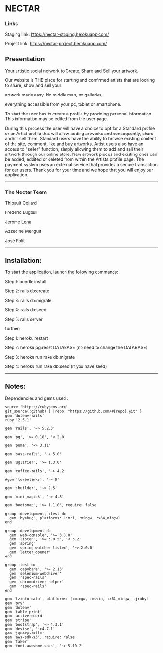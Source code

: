 # NECTAR


### Links


Staging link: https://nectar-staging.herokuapp.com/


Project link: https://nectar-project.herokuapp.com/

## Presentation


Your artistic social network to Create, Share and Sell your artwork.


Our website is THE place for starting and confirmed artists that are looking to share, show and sell your 

artwork made easy. No middle man, no galleries, 

everything accessible from your pc, tablet or smartphone.    

To start the user has to create a profile by providing personal information. This information may be edited from the user page. 

During this process the user will have a choice to opt for a Standard profile or an Artist profile that will allow adding artworks and consequently, share and/or sell them. 
Standard users have the ability to browse existing content of the site, comment, like and buy artworks. Artist users also have an access to "seller" function, 
simply allowing them to add and sell their artwork through our online store. 
New artwork pieces and existing ones can be added, eddited or deleted from within the Artists profile page. 
The payment system uses an external service that provides a secure transaction for our users.
Thank you for your time and we hope that you will enjoy our application.

----------
### The Nectar Team

Thibault Collard

Frédéric Lugbull

Jerome Lena

Azzedine Menguit

José Polit



----------
## Installation:

To start the application, launch the following commands:


Step 1: bundle install

Step 2: rails db:create

Step 3: rails db:migrate

Step 4: rails db:seed

Step 5: rails server



further:

Step 1: heroku restart

Step 2: heroku pg:reset DATABASE (no need to change the DATABASE)

Step 3: heroku run rake db:migrate

Step 4: heroku run rake db:seed (if you have seed)


----------
## Notes:

Dependencies and gems used :

```
source 'https://rubygems.org'
git_source(:github) { |repo| "https://github.com/#{repo}.git" }
gem 'dotenv-rails'
ruby '2.5.1'

gem 'rails', '~> 5.2.3'

gem 'pg', '>= 0.18', '< 2.0'

gem 'puma', '~> 3.11'

gem 'sass-rails', '~> 5.0'

gem 'uglifier', '>= 1.3.0'

gem 'coffee-rails', '~> 4.2'

#gem 'turbolinks', '~> 5'

gem 'jbuilder', '~> 2.5'

gem 'mini_magick', '~> 4.8'

gem 'bootsnap', '>= 1.1.0', require: false

group :development, :test do
  gem 'byebug', platforms: [:mri, :mingw, :x64_mingw]
end

group :development do
  gem 'web-console', '>= 3.3.0'
  gem 'listen', '>= 3.0.5', '< 3.2'
  gem 'spring'
  gem 'spring-watcher-listen', '~> 2.0.0'
  gem 'letter_opener'
end

group :test do
  gem 'capybara', '>= 2.15'
  gem 'selenium-webdriver'
  gem 'rspec-rails'
  gem 'chromedriver-helper'
  gem 'rspec-rails'
end

gem 'tzinfo-data', platforms: [:mingw, :mswin, :x64_mingw, :jruby]
gem 'pry' 
gem 'dotenv'
gem 'table_print'
gem 'activerecord' 
gem 'stripe'
gem 'bootstrap', '~> 4.3.1'
gem 'devise', '~>4.7.1'
gem 'jquery-rails'
gem 'aws-sdk-s3', require: false
gem 'faker'
gem 'font-awesome-sass', '~> 5.10.2'
```
